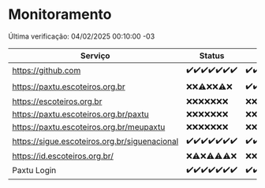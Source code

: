 # Monitoramento

Última verificação: 04/02/2025 00:10:00 -03

|Serviço|Status|Últimas 24h|
|---|---|---|
|https://github.com|<span title="2025-01-28: OK=23">✔️</span><span title="2025-01-29: OK=23">✔️</span><span title="2025-01-30: OK=23">✔️</span><span title="2025-01-31: OK=23">✔️</span><span title="2025-02-01: OK=23">✔️</span><span title="2025-02-02: OK=23">✔️</span><span title="2025-02-03: OK=2">✔️</span>|<span title="03/02/2025 00:12:00 -03 : 200">✔️</span><span title="03/02/2025 01:10:00 -03 : 200">✔️</span><span title="03/02/2025 02:08:00 -03 : 200">✔️</span><span title="03/02/2025 03:12:00 -03 : 200">✔️</span><span title="03/02/2025 04:09:00 -03 : 200">✔️</span><span title="03/02/2025 05:12:00 -03 : 200">✔️</span><span title="03/02/2025 06:09:00 -03 : 200">✔️</span><span title="03/02/2025 07:09:00 -03 : 200">✔️</span><span title="03/02/2025 08:07:00 -03 : 200">✔️</span><span title="03/02/2025 09:15:00 -03 : 200">✔️</span><span title="03/02/2025 10:15:00 -03 : 200">✔️</span><span title="03/02/2025 11:08:00 -03 : 200">✔️</span><span title="03/02/2025 12:08:00 -03 : 200">✔️</span><span title="03/02/2025 13:09:00 -03 : 200">✔️</span><span title="03/02/2025 14:07:00 -03 : 200">✔️</span><span title="03/02/2025 15:11:00 -03 : 200">✔️</span><span title="03/02/2025 16:06:00 -03 : 200">✔️</span><span title="03/02/2025 17:08:00 -03 : 200">✔️</span><span title="03/02/2025 18:07:00 -03 : 200">✔️</span><span title="03/02/2025 19:07:00 -03 : 200">✔️</span><span title="03/02/2025 20:07:00 -03 : 200">✔️</span><span title="03/02/2025 21:40:00 -03 : 200">✔️</span><span title="03/02/2025 23:07:00 -03 : 200">✔️</span><span title="04/02/2025 00:10:00 -03 : 200">✔️</span>|
|https://paxtu.escoteiros.org.br|<span title="2025-01-28: Falhas=23">❌</span><span title="2025-01-29: Falhas=23">❌</span><span title="2025-01-30: OK=1, Falhas=22">⚠️</span><span title="2025-01-31: Falhas=23">❌</span><span title="2025-02-01: Falhas=23">❌</span><span title="2025-02-02: OK=1, Falhas=22">⚠️</span><span title="2025-02-03: Falhas=2">❌</span>|<span title="03/02/2025 00:12:00 -03 : 200">✔️</span><span title="03/02/2025 01:10:00 -03 : 200">✔️</span><span title="03/02/2025 02:08:00 -03 : 403">❌</span><span title="03/02/2025 03:12:00 -03 : 403">❌</span><span title="03/02/2025 04:09:00 -03 : 200">✔️</span><span title="03/02/2025 05:12:00 -03 : 403">❌</span><span title="03/02/2025 06:09:00 -03 : 403">❌</span><span title="03/02/2025 07:09:00 -03 : 403">❌</span><span title="03/02/2025 08:07:00 -03 : 403">❌</span><span title="03/02/2025 09:15:00 -03 : 403">❌</span><span title="03/02/2025 10:15:00 -03 : 403">❌</span><span title="03/02/2025 11:08:00 -03 : 403">❌</span><span title="03/02/2025 12:08:00 -03 : 403">❌</span><span title="03/02/2025 13:09:00 -03 : 403">❌</span><span title="03/02/2025 14:07:00 -03 : 403">❌</span><span title="03/02/2025 15:11:00 -03 : 403">❌</span><span title="03/02/2025 16:06:00 -03 : 403">❌</span><span title="03/02/2025 17:08:00 -03 : 403">❌</span><span title="03/02/2025 18:07:00 -03 : 403">❌</span><span title="03/02/2025 19:07:00 -03 : 403">❌</span><span title="03/02/2025 20:07:00 -03 : 200">✔️</span><span title="03/02/2025 21:40:00 -03 : 403">❌</span><span title="03/02/2025 23:07:00 -03 : 403">❌</span><span title="04/02/2025 00:10:00 -03 : 403">❌</span>|
|https://escoteiros.org.br|<span title="2025-01-28: Falhas=23">❌</span><span title="2025-01-29: Falhas=23">❌</span><span title="2025-01-30: Falhas=23">❌</span><span title="2025-01-31: Falhas=23">❌</span><span title="2025-02-01: Falhas=23">❌</span><span title="2025-02-02: Falhas=23">❌</span><span title="2025-02-03: Falhas=2">❌</span>|<span title="03/02/2025 00:12:00 -03 : 403">❌</span><span title="03/02/2025 01:10:00 -03 : 403">❌</span><span title="03/02/2025 02:08:00 -03 : 403">❌</span><span title="03/02/2025 03:12:00 -03 : 403">❌</span><span title="03/02/2025 04:09:00 -03 : 403">❌</span><span title="03/02/2025 05:12:00 -03 : 403">❌</span><span title="03/02/2025 06:09:00 -03 : 403">❌</span><span title="03/02/2025 07:09:00 -03 : 403">❌</span><span title="03/02/2025 08:07:00 -03 : 403">❌</span><span title="03/02/2025 09:15:00 -03 : 403">❌</span><span title="03/02/2025 10:15:00 -03 : 403">❌</span><span title="03/02/2025 11:08:00 -03 : 403">❌</span><span title="03/02/2025 12:08:00 -03 : 403">❌</span><span title="03/02/2025 13:09:00 -03 : 403">❌</span><span title="03/02/2025 14:07:00 -03 : 403">❌</span><span title="03/02/2025 15:11:00 -03 : 403">❌</span><span title="03/02/2025 16:06:00 -03 : 403">❌</span><span title="03/02/2025 17:08:00 -03 : 403">❌</span><span title="03/02/2025 18:07:00 -03 : 403">❌</span><span title="03/02/2025 19:07:00 -03 : 403">❌</span><span title="03/02/2025 20:07:00 -03 : 403">❌</span><span title="03/02/2025 21:40:00 -03 : 403">❌</span><span title="03/02/2025 23:07:00 -03 : 403">❌</span><span title="04/02/2025 00:10:00 -03 : 403">❌</span>|
|https://paxtu.escoteiros.org.br/paxtu|<span title="2025-01-28: Falhas=23">❌</span><span title="2025-01-29: Falhas=23">❌</span><span title="2025-01-30: Falhas=23">❌</span><span title="2025-01-31: Falhas=23">❌</span><span title="2025-02-01: Falhas=23">❌</span><span title="2025-02-02: Falhas=23">❌</span><span title="2025-02-03: Falhas=2">❌</span>|<span title="03/02/2025 00:12:00 -03 : 403">❌</span><span title="03/02/2025 01:10:00 -03 : 403">❌</span><span title="03/02/2025 02:08:00 -03 : 403">❌</span><span title="03/02/2025 03:12:00 -03 : 403">❌</span><span title="03/02/2025 04:09:00 -03 : 403">❌</span><span title="03/02/2025 05:12:00 -03 : 403">❌</span><span title="03/02/2025 06:09:00 -03 : 403">❌</span><span title="03/02/2025 07:09:00 -03 : 403">❌</span><span title="03/02/2025 08:07:00 -03 : 403">❌</span><span title="03/02/2025 09:15:00 -03 : 403">❌</span><span title="03/02/2025 10:15:00 -03 : 403">❌</span><span title="03/02/2025 11:08:00 -03 : 403">❌</span><span title="03/02/2025 12:08:00 -03 : 403">❌</span><span title="03/02/2025 13:09:00 -03 : 403">❌</span><span title="03/02/2025 14:07:00 -03 : 403">❌</span><span title="03/02/2025 15:11:00 -03 : 403">❌</span><span title="03/02/2025 16:06:00 -03 : 403">❌</span><span title="03/02/2025 17:08:00 -03 : 403">❌</span><span title="03/02/2025 18:07:00 -03 : 403">❌</span><span title="03/02/2025 19:07:00 -03 : 403">❌</span><span title="03/02/2025 20:07:00 -03 : 403">❌</span><span title="03/02/2025 21:40:00 -03 : 403">❌</span><span title="03/02/2025 23:07:00 -03 : 403">❌</span><span title="04/02/2025 00:10:00 -03 : 403">❌</span>|
|https://paxtu.escoteiros.org.br/meupaxtu|<span title="2025-01-28: Falhas=23">❌</span><span title="2025-01-29: Falhas=23">❌</span><span title="2025-01-30: Falhas=23">❌</span><span title="2025-01-31: Falhas=23">❌</span><span title="2025-02-01: Falhas=23">❌</span><span title="2025-02-02: Falhas=23">❌</span><span title="2025-02-03: Falhas=2">❌</span>|<span title="03/02/2025 00:12:00 -03 : 403">❌</span><span title="03/02/2025 01:10:00 -03 : 403">❌</span><span title="03/02/2025 02:08:00 -03 : 403">❌</span><span title="03/02/2025 03:12:00 -03 : 403">❌</span><span title="03/02/2025 04:09:00 -03 : 403">❌</span><span title="03/02/2025 05:12:00 -03 : 403">❌</span><span title="03/02/2025 06:09:00 -03 : 403">❌</span><span title="03/02/2025 07:09:00 -03 : 403">❌</span><span title="03/02/2025 08:07:00 -03 : 403">❌</span><span title="03/02/2025 09:15:00 -03 : 403">❌</span><span title="03/02/2025 10:15:00 -03 : 403">❌</span><span title="03/02/2025 11:08:00 -03 : 403">❌</span><span title="03/02/2025 12:08:00 -03 : 403">❌</span><span title="03/02/2025 13:09:00 -03 : 403">❌</span><span title="03/02/2025 14:07:00 -03 : 403">❌</span><span title="03/02/2025 15:11:00 -03 : 403">❌</span><span title="03/02/2025 16:06:00 -03 : 403">❌</span><span title="03/02/2025 17:08:00 -03 : 403">❌</span><span title="03/02/2025 18:07:00 -03 : 403">❌</span><span title="03/02/2025 19:07:00 -03 : 403">❌</span><span title="03/02/2025 20:07:00 -03 : 403">❌</span><span title="03/02/2025 21:40:00 -03 : 403">❌</span><span title="03/02/2025 23:07:00 -03 : 403">❌</span><span title="04/02/2025 00:10:00 -03 : 403">❌</span>|
|https://sigue.escoteiros.org.br/siguenacional|<span title="2025-01-28: OK=23">✔️</span><span title="2025-01-29: OK=23">✔️</span><span title="2025-01-30: OK=23">✔️</span><span title="2025-01-31: OK=23">✔️</span><span title="2025-02-01: OK=23">✔️</span><span title="2025-02-02: OK=23">✔️</span><span title="2025-02-03: OK=2">✔️</span>|<span title="03/02/2025 00:12:00 -03 : 200">✔️</span><span title="03/02/2025 01:10:00 -03 : 200">✔️</span><span title="03/02/2025 02:08:00 -03 : 200">✔️</span><span title="03/02/2025 03:12:00 -03 : 200">✔️</span><span title="03/02/2025 04:09:00 -03 : 200">✔️</span><span title="03/02/2025 05:12:00 -03 : 200">✔️</span><span title="03/02/2025 06:09:00 -03 : 200">✔️</span><span title="03/02/2025 07:09:00 -03 : 200">✔️</span><span title="03/02/2025 08:07:00 -03 : 200">✔️</span><span title="03/02/2025 09:15:00 -03 : 200">✔️</span><span title="03/02/2025 10:15:00 -03 : 200">✔️</span><span title="03/02/2025 11:08:00 -03 : 200">✔️</span><span title="03/02/2025 12:08:00 -03 : 200">✔️</span><span title="03/02/2025 13:09:00 -03 : 200">✔️</span><span title="03/02/2025 14:07:00 -03 : 200">✔️</span><span title="03/02/2025 15:11:00 -03 : 200">✔️</span><span title="03/02/2025 16:06:00 -03 : 200">✔️</span><span title="03/02/2025 17:08:00 -03 : 200">✔️</span><span title="03/02/2025 18:07:00 -03 : 200">✔️</span><span title="03/02/2025 19:07:00 -03 : 200">✔️</span><span title="03/02/2025 20:07:00 -03 : 200">✔️</span><span title="03/02/2025 21:40:00 -03 : 200">✔️</span><span title="03/02/2025 23:07:00 -03 : 200">✔️</span><span title="04/02/2025 00:10:00 -03 : 200">✔️</span>|
|https://id.escoteiros.org.br/|<span title="2025-01-28: Falhas=23">❌</span><span title="2025-01-29: OK=1, Falhas=22">⚠️</span><span title="2025-01-30: Falhas=23">❌</span><span title="2025-01-31: OK=1, Falhas=22">⚠️</span><span title="2025-02-01: OK=1, Falhas=22">⚠️</span><span title="2025-02-02: OK=2, Falhas=21">⚠️</span><span title="2025-02-03: Falhas=2">❌</span>|<span title="03/02/2025 00:12:00 -03 : 403">❌</span><span title="03/02/2025 01:10:00 -03 : 403">❌</span><span title="03/02/2025 02:08:00 -03 : 403">❌</span><span title="03/02/2025 03:12:00 -03 : 403">❌</span><span title="03/02/2025 04:09:00 -03 : 403">❌</span><span title="03/02/2025 05:12:00 -03 : 403">❌</span><span title="03/02/2025 06:09:00 -03 : 403">❌</span><span title="03/02/2025 07:09:00 -03 : 403">❌</span><span title="03/02/2025 08:07:00 -03 : 403">❌</span><span title="03/02/2025 09:15:00 -03 : 403">❌</span><span title="03/02/2025 10:15:00 -03 : 403">❌</span><span title="03/02/2025 11:08:00 -03 : 403">❌</span><span title="03/02/2025 12:08:00 -03 : 403">❌</span><span title="03/02/2025 13:09:00 -03 : 403">❌</span><span title="03/02/2025 14:07:00 -03 : 403">❌</span><span title="03/02/2025 15:11:00 -03 : 403">❌</span><span title="03/02/2025 16:06:00 -03 : 403">❌</span><span title="03/02/2025 17:08:00 -03 : 403">❌</span><span title="03/02/2025 18:07:00 -03 : 403">❌</span><span title="03/02/2025 19:07:00 -03 : 403">❌</span><span title="03/02/2025 20:07:00 -03 : 403">❌</span><span title="03/02/2025 21:40:00 -03 : 403">❌</span><span title="03/02/2025 23:07:00 -03 : 403">❌</span><span title="04/02/2025 00:10:00 -03 : 403">❌</span>|
|Paxtu Login|<span title="2025-01-28: OK=23">✔️</span><span title="2025-01-29: OK=23">✔️</span><span title="2025-01-30: OK=23">✔️</span><span title="2025-01-31: OK=23">✔️</span><span title="2025-02-01: OK=23">✔️</span><span title="2025-02-02: OK=23">✔️</span><span title="2025-02-03: OK=2">✔️</span>|<span title="03/02/2025 00:12:00 -03 : 200">✔️</span><span title="03/02/2025 01:10:00 -03 : 200">✔️</span><span title="03/02/2025 02:08:00 -03 : 200">✔️</span><span title="03/02/2025 03:12:00 -03 : 200">✔️</span><span title="03/02/2025 04:09:00 -03 : 200">✔️</span><span title="03/02/2025 05:12:00 -03 : 200">✔️</span><span title="03/02/2025 06:09:00 -03 : 200">✔️</span><span title="03/02/2025 07:09:00 -03 : 200">✔️</span><span title="03/02/2025 08:07:00 -03 : 200">✔️</span><span title="03/02/2025 09:15:00 -03 : 200">✔️</span><span title="03/02/2025 10:15:00 -03 : 200">✔️</span><span title="03/02/2025 11:08:00 -03 : 200">✔️</span><span title="03/02/2025 12:08:00 -03 : 200">✔️</span><span title="03/02/2025 13:09:00 -03 : 200">✔️</span><span title="03/02/2025 14:07:00 -03 : 200">✔️</span><span title="03/02/2025 15:11:00 -03 : 200">✔️</span><span title="03/02/2025 16:06:00 -03 : 200">✔️</span><span title="03/02/2025 17:08:00 -03 : 200">✔️</span><span title="03/02/2025 18:07:00 -03 : 200">✔️</span><span title="03/02/2025 19:07:00 -03 : 200">✔️</span><span title="03/02/2025 20:07:00 -03 : 200">✔️</span><span title="03/02/2025 21:40:00 -03 : 200">✔️</span><span title="03/02/2025 23:07:00 -03 : 200">✔️</span><span title="04/02/2025 00:10:00 -03 : 200">✔️</span>|
